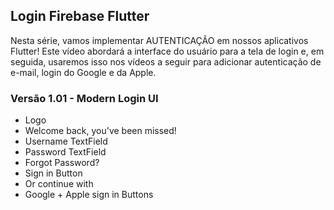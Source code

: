 ## Login Firebase Flutter

Nesta série, vamos implementar AUTENTICAÇÃO em nossos aplicativos Flutter! Este vídeo abordará a interface do usuário para a tela de login e, em seguida, usaremos isso nos vídeos a seguir para adicionar autenticação de e-mail, login do Google e da Apple.

### Versão 1.01 - Modern Login UI
 - Logo
 - Welcome back, you've been missed!
 - Username TextField
 - Password TextField
 - Forgot Password?
 - Sign in Button
 - Or continue with
 - Google + Apple sign in Buttons
